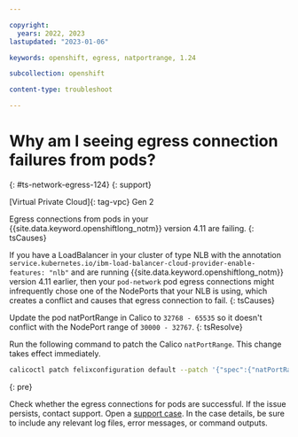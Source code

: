 ```yaml
---

copyright: 
  years: 2022, 2023
lastupdated: "2023-01-06"

keywords: openshift, egress, natportrange, 1.24

subcollection: openshift

content-type: troubleshoot

---
```



# Why am I seeing egress connection failures from pods?
{: #ts-network-egress-124}
{: support}



[Virtual Private Cloud]{: tag-vpc}  Gen 2

Egress connections from pods in your {{site.data.keyword.openshiftlong_notm}} version 4.11 are failing.
{: tsCauses}

If you have a LoadBalancer in your cluster of type NLB with the annotation `service.kubernetes.io/ibm-load-balancer-cloud-provider-enable-features: "nlb"` and are running {{site.data.keyword.openshiftlong_notm}} version 4.11 earlier, then your `pod-network` pod egress connections might infrequently chose one of the NodePorts that your NLB is using, which creates a conflict and causes that egress connection to fail.
{: tsCauses}


Update the pod natPortRange in Calico to `32768 - 65535` so it doesn't conflict with the NodePort range of `30000 - 32767`.
{: tsResolve} 

Run the following command to patch the Calico `natPortRange`. This change takes effect immediately.

```sh
calicoctl patch felixconfiguration default --patch '{"spec":{"natPortRange": "32768:65535"}}'
```
{: pre}

Check whether the egress connections for pods are successful. If the issue persists, contact support. Open a [support case](/docs/get-support?topic=get-support-using-avatar). In the case details, be sure to include any relevant log files, error messages, or command outputs.
